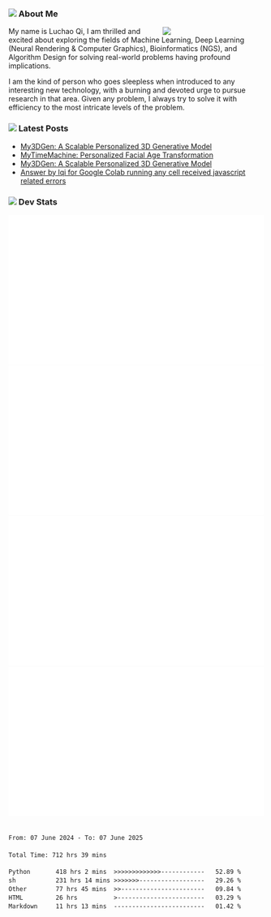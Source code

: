 <!-- Check out some resources here to build an awesome github profile: -->
<!-- https://github.com/abhisheknaiidu/awesome-github-profile-readme -->
<!-- https://github.com/DavidAnson/markdownlint/blob/main/README.md -->
<!-- https://giphy.com/stickers/ -->


### <img src="https://media.giphy.com/media/hvRJCLFzcasrR4ia7z/giphy.gif" width="20"> About Me


<!-- markdownlint-disable MD033 -->
<!-- <img src="https://quotes-github-readme.vercel.app/api" width="200" align="right" /> -->
<a href="https://stackoverflow.com/users/11964524"> <img src="https://github-readme-stackoverflow.vercel.app/?userID=11964524&theme=dark" width="200" align="right" /> </a>
<!-- markdownlint-enable MD033 -->

My name is Luchao Qi, I am thrilled and excited about exploring the fields of Machine Learning, Deep Learning (Neural Rendering & Computer Graphics), Bioinformatics (NGS), and Algorithm Design for solving real-world problems having profound implications.

I am the kind of person who goes sleepless when introduced to any interesting new technology, with a burning and devoted urge to pursue research in that area.
Given any problem, I always try to solve it with efficiency to the most intricate levels of the problem.


### <img src="https://media.giphy.com/media/XSmHWLpvdycR6xukzC/giphy.gif" width="20"> Latest Posts

<!-- BLOG-POST-LIST:START -->
- [My3DGen: A Scalable Personalized 3D Generative Model](https://www.youtube.com/watch?v=wTvWGFRh_Lg)
- [MyTimeMachine: Personalized Facial Age Transformation](https://www.youtube.com/watch?v=hENjfX8A7V0)
- [My3DGen: A Scalable Personalized 3D Generative Model](https://www.youtube.com/watch?v=CdZ95K8uCBs)
- [Answer by lqi for Google Colab running any cell received javascript related errors](https://stackoverflow.com/questions/56550349/google-colab-running-any-cell-received-javascript-related-errors/74595097#74595097)
<!-- BLOG-POST-LIST:END -->

### <img src="https://media.giphy.com/media/MXoyvLVaXqYbi6KUhu/giphy.gif" width="20"> Dev Stats



<!-- STREAK STATS -->
<!-- <p align="center"> 
    <img src="https://github-readme-streak-stats.herokuapp.com?user=luchaoqi&amp;theme=leafy&amp;date_format=j%20M%5B%20Y%5D&amp;ring=047884&amp;sideNums=06ACBD&amp;dates=06ACBD&amp;currStreakNum=08E8FF&amp;currStreakLabel=08E8FF&amp;background=ffffff00&amp;hide_border=true" alt="GitHub Streak Stats"/>
    <br>
</p> -->



<div align="center">

<!--
https://github.community/t/support-theme-context-for-images-in-light-vs-dark-mode/147981/84
-->
<img src="https://github.com/luchaoqi/github-stats/blob/master/generated/overview.svg#gh-dark-mode-only" />
<img src="https://github.com/luchaoqi/github-stats/blob/master/generated/languages.svg#gh-dark-mode-only" />
<img src="https://github.com/luchaoqi/github-stats/blob/master/generated/overview.svg#gh-dark-mode-only#gh-light-mode-only" />
<img src="https://github.com/luchaoqi/github-stats/blob/master/generated/languages.svg#gh-dark-mode-only#gh-light-mode-only" />
    
</div>

<br>

<!--START_SECTION:waka-->

```txt
From: 07 June 2024 - To: 07 June 2025

Total Time: 712 hrs 39 mins

Python       418 hrs 2 mins  >>>>>>>>>>>>>------------   52.89 %
sh           231 hrs 14 mins >>>>>>>------------------   29.26 %
Other        77 hrs 45 mins  >>-----------------------   09.84 %
HTML         26 hrs          >------------------------   03.29 %
Markdown     11 hrs 13 mins  -------------------------   01.42 %
```

<!--END_SECTION:waka-->


<!-- 
### <img src="https://media.giphy.com/media/QssGEmpkyEOhBCb7e1/giphy.gif" width="20"> Tech Stacks 


|Type|Tech stacks|
| -------------- | ------------------------------------------------------------ |
| 📋 Languages    | ![Python](https://img.shields.io/badge/python-3670A0?style=flat-square&logo=python&logoColor=ffdd54) ![R](https://img.shields.io/badge/r-%23276DC3.svg?style=flat-square&logo=r&logoColor=white) ![C](https://img.shields.io/badge/c-%2300599C.svg?style=flat-square&logo=c&logoColor=white) ![Shell Script](https://img.shields.io/badge/shell_script-%23121011.svg?style=flat-square&logo=gnu-bash&logoColor=white) |
| 🍗 ML/DL        | ![Keras](https://img.shields.io/badge/Keras-%23D00000.svg?style=flat-square&logo=Keras&logoColor=white) ![NumPy](https://img.shields.io/badge/numpy-%23013243.svg?style=flat-square&logo=numpy&logoColor=white) ![Pandas](https://img.shields.io/badge/pandas-%23150458.svg?style=flat-square&logo=pandas&logoColor=white) ![Plotly](https://img.shields.io/badge/Plotly-%233F4F75.svg?style=flat-square&logo=plotly&logoColor=white) ![PyTorch](https://img.shields.io/badge/PyTorch-%23EE4C2C.svg?style=flat-square&logo=PyTorch&logoColor=white) ![scikit-learn](https://img.shields.io/badge/scikit--learn-%23F7931E.svg?style=flat-square&logo=scikit-learn&logoColor=white) ![SciPy](https://img.shields.io/badge/SciPy-%230C55A5.svg?style=flat-square&logo=scipy&logoColor=%white) ![TensorFlow](https://img.shields.io/badge/TensorFlow-%23FF6F00.svg?style=flat-square&logo=TensorFlow&logoColor=white) |
| 📚 Frameworks   | ![Flask](https://img.shields.io/badge/flask-%23000.svg?style=flat-square&logo=flask&logoColor=white) ![Bootstrap](https://img.shields.io/badge/bootstrap-%23563D7C.svg?style=flat-square&logo=bootstrap&logoColor=white) |
| 🎈 Hosting/SaaS | ![AWS](https://img.shields.io/badge/AWS-%23FF9900.svg?style=flat-square&logo=amazon-aws&logoColor=white) ![Google Cloud](https://img.shields.io/badge/GoogleCloud-%234285F4.svg?style=flat-square&logo=google-cloud&logoColor=white) |
| 🥅 Other        | ![Docker](https://img.shields.io/badge/docker-%230db7ed.svg?style=flat-square&logo=docker&logoColor=white) ![Kubernetes](https://img.shields.io/badge/kubernetes-%23326ce5.svg?style=flat-square&logo=kubernetes&logoColor=white) |


### <img src="https://media.giphy.com/media/PxI5G2tUrqa1tKzitG/giphy.gif" width="20"> What's More

<p align="center">
  <a href="https://www.linkedin.com/in/luchaoqi" target="_blank"><img src="https://img.shields.io/badge/linkedin-%230077B5.svg?style=for-the-badge&logo=linkedin&logoColor=white" alt="luchaoqi" /></a>
  <a href="https://leetcode.com/luchaoqi" target="_blank"><img src="https://img.shields.io/badge/LeetCode-000000?style=for-the-badge&logo=LeetCode&logoColor=#d16c06" alt="luchaoqi" /></a>
  <a href="https://stackoverflow.com/users/11964524/luchao-qi?tab=profile" target="_blank"><img src="https://img.shields.io/badge/-Stackoverflow-FE7A16?style=for-the-badge&logo=stack-overflow&logoColor=white" alt="luchaoqi" /><a>
  <a href="https://www.buymeacoffee.com/luchaoqi" target="_blank"><img src="https://img.shields.io/badge/Buy%20Me%20a%20Coffee-ffdd00?style=for-the-badge&logo=buy-me-a-coffee&logoColor=black" alt="luchaoqi" /></a>
</p>
<p align="center">
  <a> <img src="https://gpvc.arturio.dev/luchaoqi" alt="luchaoqi" /> </a>
  <a href="https://wakatime.com/@79dbde15-053e-45a5-9807-80fb917620cc"><img src="https://wakatime.com/badge/user/79dbde15-053e-45a5-9807-80fb917620cc.svg" alt="Total time coded since Mar 26 2021" /></a>
</p> -->
